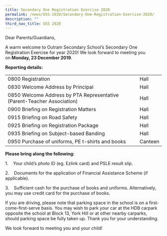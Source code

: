 ```yaml
---
title: Secondary One Registration Exercise 2020
permalink: /news/OSS-2020/Secondary-One-Registration-Exercise-2020/
description: ""
third_nav_title: OSS 2020
---
```

Dear Parents/Guardians,

A warm welcome to Outram Secondary School’s Secondary One Registration Exercise for year 2020! We look forward to meeting you on **Monday, 23 December 2019**. 

**Reporting details:**

|                                                                                     |         |
|-------------------------------------------------------------------------------------|---------|
| 0800   Registration                                                                 | Hall    |
| 0830   Welcome Address by Principal                                                 | Hall    |
| 0850   Welcome Address by PTA Representative (Parent-Teacher Association)           | Hall    |
| 0900   Briefing on Registration Matters                                             | Hall    |
| 0915   Briefing on Road Safety                                                      | Hall    |
| 0925   Briefing on Registration Package                                             | Hall    |
| 0935   Briefing on Subject-based Banding                                            | Hall    |
| 0950   Purchase of uniforms, PE t-shirts and books                                  | Canteen |
**Please bring along the following:**

1.    Your child’s photo ID (eg. Ezlink card) and PSLE result slip.

2.    Documents for the application of Financial Assistance Scheme (if applicable).

3.    Sufficient cash for the purchase of books and uniforms. Alternatively, you may use credit card for the purchase of books.

If you are driving, please note that parking space in the school is on a first-come-first-serve basis. You may wish to park your car at the HDB carpark opposite the school at Block 13, York Hill or at other nearby carparks, should parking space be fully taken up. Thank you for your understanding.

We look forward to meeting you and your child!